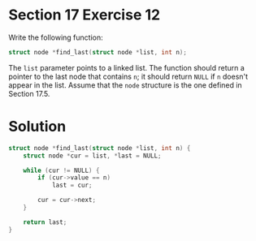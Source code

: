 # Section 17 Exercise 12

Write the following function:
```c
struct node *find_last(struct node *list, int n);
```
The `list` parameter points to a linked list. The function should return a pointer to the last node that contains `n`; it should return `NULL` if `n` doesn't appear in the list. Assume that the `node` structure is the one defined in Section 17.5.


# Solution

```c
struct node *find_last(struct node *list, int n) {
    struct node *cur = list, *last = NULL;

    while (cur != NULL) {
        if (cur->value == n)
            last = cur;

        cur = cur->next;
    }

    return last;
}
```

